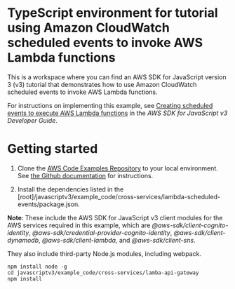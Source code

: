 # TypeScript environment for tutorial using Amazon CloudWatch scheduled events to invoke AWS Lambda functions
This is a workspace where you can find an AWS SDK for JavaScript version 3 (v3) tutorial that demonstrates how to 
use Amazon CloudWatch scheduled events to invoke AWS Lambda functions.

For instructions on implementing this example, see [Creating scheduled events to execute AWS Lambda functions](https://docs.aws.amazon.com/sdk-for-javascript/v3/developer-guide/scheduled-events-invoking-lambda-example.html) in the *AWS SDK for JavaScript v3 Developer Guide*.

# Getting started

1. Clone the [AWS Code Examples Repository](https://github.com/awsdocs/aws-doc-sdk-examples) to your local environment. 
See [the Github documentation](https://docs.github.com/en/github/creating-cloning-and-archiving-repositories/cloning-a-repository) for 
instructions.

1. Install the dependencies listed in the [root]/javascriptv3/example_code/cross-services/lambda-scheduled-events/package.json.

**Note**: These include the AWS SDK for JavaScript v3 client modules for the AWS services required in this example, 
which are  *@aws-sdk/client-cognito-identity*, *@aws-sdk/credential-provider-cognito-identity*, *@aws-sdk/client-dynamodb*,
 *@aws-sdk/client-lambda*, and *@aws-sdk/client-sns*.

They also include third-party Node.js modules, including webpack.
```
npm install node -g 
cd javascriptv3/example_code/cross-services/lamba-api-gateway
npm install
```


